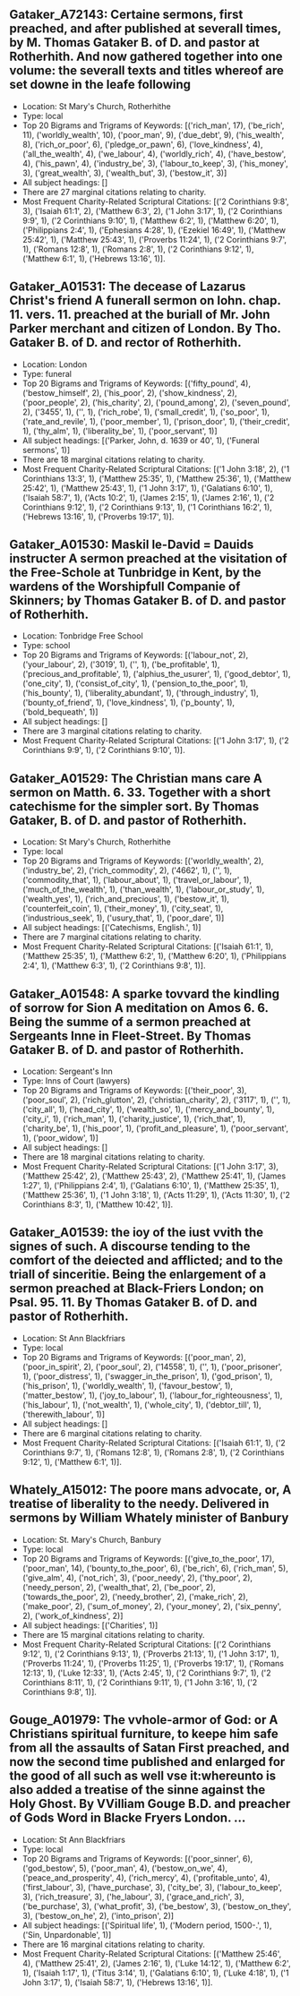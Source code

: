 ## Gataker_A72143: Certaine sermons, first preached, and after published at severall times, by M. Thomas Gataker B. of D. and pastor at Rotherhith. And now gathered together into one volume: the severall texts and titles whereof are set downe in the leafe following
- Location: St Mary's Church, Rotherhithe
- Type: local
- Top 20 Bigrams and Trigrams of Keywords: [('rich_man', 17), ('be_rich', 11), ('worldly_wealth', 10), ('poor_man', 9), ('due_debt', 9), ('his_wealth', 8), ('rich_or_poor', 6), ('pledge_or_pawn', 6), ('love_kindness', 4), ('all_the_wealth', 4), ('we_labour', 4), ('worldly_rich', 4), ('have_bestow', 4), ('his_pawn', 4), ('industry_be', 3), ('labour_to_keep', 3), ('his_money', 3), ('great_wealth', 3), ('wealth_but', 3), ('bestow_it', 3)]
- All subject headings: []
- There are 27 marginal citations relating to charity.
- Most Frequent Charity-Related Scriptural Citations: [('2 Corinthians 9:8', 3), ('Isaiah 61:1', 2), ('Matthew 6:3', 2), ('1 John 3:17', 1), ('2 Corinthians 9:9', 1), ('2 Corinthians 9:10', 1), ('Matthew 6:2', 1), ('Matthew 6:20', 1), ('Philippians 2:4', 1), ('Ephesians 4:28', 1), ('Ezekiel 16:49', 1), ('Matthew 25:42', 1), ('Matthew 25:43', 1), ('Proverbs 11:24', 1), ('2 Corinthians 9:7', 1), ('Romans 12:8', 1), ('Romans 2:8', 1), ('2 Corinthians 9:12', 1), ('Matthew 6:1', 1), ('Hebrews 13:16', 1)].

## Gataker_A01531: The decease of Lazarus Christ's friend A funerall sermon on Iohn. chap. 11. vers. 11. preached at the buriall of Mr. John Parker merchant and citizen of London. By Tho. Gataker B. of D. and rector of Rotherhith.
- Location: London
- Type: funeral
- Top 20 Bigrams and Trigrams of Keywords: [('fifty_pound', 4), ('bestow_himself', 2), ('his_poor', 2), ('show_kindness', 2), ('poor_people', 2), ('his_charity', 2), ('pound_among', 2), ('seven_pound', 2), ('3455', 1), ('', 1), ('rich_robe', 1), ('small_credit', 1), ('so_poor', 1), ('rate_and_revile', 1), ('poor_member', 1), ('prison_door', 1), ('their_credit', 1), ('thy_alm', 1), ('liberality_be', 1), ('poor_servant', 1)]
- All subject headings: [('Parker, John, d. 1639 or 40', 1), ('Funeral sermons', 1)]
- There are 18 marginal citations relating to charity.
- Most Frequent Charity-Related Scriptural Citations: [('1 John 3:18', 2), ('1 Corinthians 13:3', 1), ('Matthew 25:35', 1), ('Matthew 25:36', 1), ('Matthew 25:42', 1), ('Matthew 25:43', 1), ('1 John 3:17', 1), ('Galatians 6:10', 1), ('Isaiah 58:7', 1), ('Acts 10:2', 1), ('James 2:15', 1), ('James 2:16', 1), ('2 Corinthians 9:12', 1), ('2 Corinthians 9:13', 1), ('1 Corinthians 16:2', 1), ('Hebrews 13:16', 1), ('Proverbs 19:17', 1)].

## Gataker_A01530: Maskil le-David = Dauids instructer A sermon preached at the visitation of the Free-Schole at Tunbridge in Kent, by the wardens of the Worshipfull Companie of Skinners; by Thomas Gataker B. of D. and pastor of Rotherhith.
- Location: Tonbridge Free School
- Type: school
- Top 20 Bigrams and Trigrams of Keywords: [('labour_not', 2), ('your_labour', 2), ('3019', 1), ('', 1), ('be_profitable', 1), ('precious_and_profitable', 1), ('alphius_the_usurer', 1), ('good_debtor', 1), ('one_city', 1), ('consist_of_city', 1), ('pension_to_the_poor', 1), ('his_bounty', 1), ('liberality_abundant', 1), ('through_industry', 1), ('bounty_of_friend', 1), ('love_kindness', 1), ('p_bounty', 1), ('bold_bequeath', 1)]
- All subject headings: []
- There are 3 marginal citations relating to charity.
- Most Frequent Charity-Related Scriptural Citations: [('1 John 3:17', 1), ('2 Corinthians 9:9', 1), ('2 Corinthians 9:10', 1)].

## Gataker_A01529: The Christian mans care A sermon on Matth. 6. 33. Together with a short catechisme for the simpler sort. By Thomas Gataker, B. of D. and pastor of Rotherhith.
- Location: St Mary's Church, Rotherhithe
- Type: local
- Top 20 Bigrams and Trigrams of Keywords: [('worldly_wealth', 2), ('industry_be', 2), ('rich_commodity', 2), ('4662', 1), ('', 1), ('commodity_that', 1), ('labour_about', 1), ('travel_or_labour', 1), ('much_of_the_wealth', 1), ('than_wealth', 1), ('labour_or_study', 1), ('wealth_yes', 1), ('rich_and_precious', 1), ('bestow_it', 1), ('counterfeit_coin', 1), ('their_money', 1), ('city_seat', 1), ('industrious_seek', 1), ('usury_that', 1), ('poor_dare', 1)]
- All subject headings: [('Catechisms, English.', 1)]
- There are 7 marginal citations relating to charity.
- Most Frequent Charity-Related Scriptural Citations: [('Isaiah 61:1', 1), ('Matthew 25:35', 1), ('Matthew 6:2', 1), ('Matthew 6:20', 1), ('Philippians 2:4', 1), ('Matthew 6:3', 1), ('2 Corinthians 9:8', 1)].

## Gataker_A01548: A sparke tovvard the kindling of sorrow for Sion A meditation on Amos 6. 6. Being the summe of a sermon preached at Sergeants Inne in Fleet-Street. By Thomas Gataker B. of D. and pastor of Rotherhith.
- Location: Sergeant's Inn
- Type: Inns of Court (lawyers)
- Top 20 Bigrams and Trigrams of Keywords: [('their_poor', 3), ('poor_soul', 2), ('rich_glutton', 2), ('christian_charity', 2), ('3117', 1), ('', 1), ('city_all', 1), ('head_city', 1), ('wealth_so', 1), ('mercy_and_bounty', 1), ('city_i', 1), ('rich_man', 1), ('charity_justice', 1), ('rich_that', 1), ('charity_be', 1), ('his_poor', 1), ('profit_and_pleasure', 1), ('poor_servant', 1), ('poor_widow', 1)]
- All subject headings: []
- There are 18 marginal citations relating to charity.
- Most Frequent Charity-Related Scriptural Citations: [('1 John 3:17', 3), ('Matthew 25:42', 2), ('Matthew 25:43', 2), ('Matthew 25:41', 1), ('James 1:27', 1), ('Philippians 2:4', 1), ('Galatians 6:10', 1), ('Matthew 25:35', 1), ('Matthew 25:36', 1), ('1 John 3:18', 1), ('Acts 11:29', 1), ('Acts 11:30', 1), ('2 Corinthians 8:3', 1), ('Matthew 10:42', 1)].

## Gataker_A01539: the ioy of the iust vvith the signes of such. A discourse tending to the comfort of the deiected and afflicted; and to the triall of sinceritie. Being the enlargement of a sermon preached at Black-Friers London; on Psal. 95. 11. By Thomas Gataker B. of D. and pastor of Rotherhith.
- Location: St Ann Blackfriars
- Type: local
- Top 20 Bigrams and Trigrams of Keywords: [('poor_man', 2), ('poor_in_spirit', 2), ('poor_soul', 2), ('14558', 1), ('', 1), ('poor_prisoner', 1), ('poor_distress', 1), ('swagger_in_the_prison', 1), ('god_prison', 1), ('his_prison', 1), ('worldly_wealth', 1), ('favour_bestow', 1), ('matter_bestow', 1), ('joy_to_labour', 1), ('labour_for_righteousness', 1), ('his_labour', 1), ('not_wealth', 1), ('whole_city', 1), ('debtor_till', 1), ('therewith_labour', 1)]
- All subject headings: []
- There are 6 marginal citations relating to charity.
- Most Frequent Charity-Related Scriptural Citations: [('Isaiah 61:1', 1), ('2 Corinthians 9:7', 1), ('Romans 12:8', 1), ('Romans 2:8', 1), ('2 Corinthians 9:12', 1), ('Matthew 6:1', 1)].

## Whately_A15012: The poore mans advocate, or, A treatise of liberality to the needy. Delivered in sermons by William Whately minister of Banbury
- Location: St. Mary's Church, Banbury
- Type: local
- Top 20 Bigrams and Trigrams of Keywords: [('give_to_the_poor', 17), ('poor_man', 14), ('bounty_to_the_poor', 6), ('be_rich', 6), ('rich_man', 5), ('give_alm', 4), ('not_rich', 3), ('poor_needy', 2), ('thy_poor', 2), ('needy_person', 2), ('wealth_that', 2), ('be_poor', 2), ('towards_the_poor', 2), ('needy_brother', 2), ('make_rich', 2), ('make_poor', 2), ('sum_of_money', 2), ('your_money', 2), ('six_penny', 2), ('work_of_kindness', 2)]
- All subject headings: [('Charities', 1)]
- There are 15 marginal citations relating to charity.
- Most Frequent Charity-Related Scriptural Citations: [('2 Corinthians 9:12', 1), ('2 Corinthians 9:13', 1), ('Proverbs 21:13', 1), ('1 John 3:17', 1), ('Proverbs 11:24', 1), ('Proverbs 11:25', 1), ('Proverbs 19:17', 1), ('Romans 12:13', 1), ('Luke 12:33', 1), ('Acts 2:45', 1), ('2 Corinthians 9:7', 1), ('2 Corinthians 8:11', 1), ('2 Corinthians 9:11', 1), ('1 John 3:16', 1), ('2 Corinthians 9:8', 1)].

## Gouge_A01979: The vvhole-armor of God: or A Christians spiritual furniture, to keepe him safe from all the assaults of Satan First preached, and now the second time published and enlarged for the good of all such as well vse it:whereunto is also added a treatise of the sinne against the Holy Ghost. By VVilliam Gouge B.D. and preacher of Gods Word in Blacke Fryers London. ...
- Location: St Ann Blackfriars
- Type: local
- Top 20 Bigrams and Trigrams of Keywords: [('poor_sinner', 6), ('god_bestow', 5), ('poor_man', 4), ('bestow_on_we', 4), ('peace_and_prosperity', 4), ('rich_mercy', 4), ('profitable_unto', 4), ('first_labour', 3), ('have_purchase', 3), ('city_be', 3), ('labour_to_keep', 3), ('rich_treasure', 3), ('he_labour', 3), ('grace_and_rich', 3), ('be_purchase', 3), ('what_profit', 3), ('be_bestow', 3), ('bestow_on_they', 3), ('bestow_on_he', 2), ('into_prison', 2)]
- All subject headings: [('Spiritual life', 1), ('Modern period, 1500-.', 1), ('Sin, Unpardonable', 1)]
- There are 16 marginal citations relating to charity.
- Most Frequent Charity-Related Scriptural Citations: [('Matthew 25:46', 4), ('Matthew 25:41', 2), ('James 2:16', 1), ('Luke 14:12', 1), ('Matthew 6:2', 1), ('Isaiah 1:17', 1), ('Titus 3:14', 1), ('Galatians 6:10', 1), ('Luke 4:18', 1), ('1 John 3:17', 1), ('Isaiah 58:7', 1), ('Hebrews 13:16', 1)].